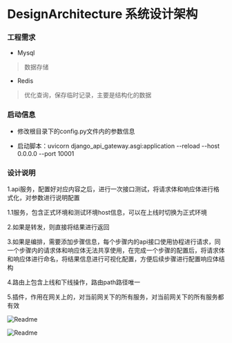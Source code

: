 # DesignArchitecture 系统设计架构

### 工程需求

* Mysql

> 数据存储

* Redis

> 优化查询，保存临时记录，主要是结构化的数据

### 启动信息

* 修改根目录下的config.py文件内的参数信息

* 启动脚本：uvicorn django_api_gateway.asgi:application --reload --host 0.0.0.0 --port 10001

### 设计说明

1.api服务，配置好对应内容之后，进行一次接口测试，将请求体和响应体进行格式化，对参数进行说明配置

1.1服务，包含正式环境和测试环境host信息，可以在上线时切换为正式环境

2.如果是转发，则直接将结果进行返回

3.如果是编排，需要添加步骤信息，每个步骤内的api接口使用协程进行请求，同一个步骤内的请求体和响应体无法共享使用，在完成一个步骤的配置后，将请求体和响应体进行命名，将结果信息进行可视化配置，方便后续步骤进行配置响应体结构

4.路由上包含上线和下线操作，路由path路径唯一

5.插件，作用在网关上的，对当前网关下的所有服务，对当前网关下的所有服务都有效

![Readme](https://github.com/RYD-Gateway/DjangoApiGateway/blob/master/images/微信图片_20210602231736.png)

![Readme](https://github.com/RYD-Gateway/DjangoApiGateway/blob/master/images/微信截图_20210618191053.png)
